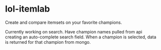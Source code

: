 # lol-itemlab

Create and compare itemsets on your favorite champions.

Currently working on search. Have champion names pulled from api creating an auto-complete search field.
When a champion is selected, data is returned for that champion from mongo.
